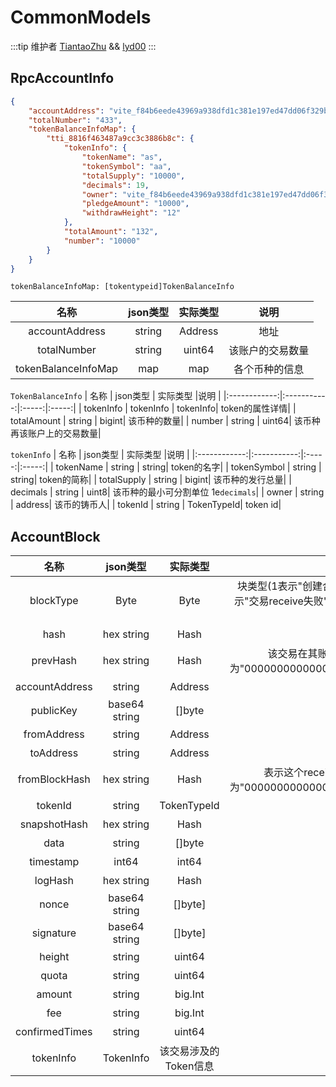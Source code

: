 # CommonModels
:::tip 维护者
[TiantaoZhu](https://github.com/TiantaoZhu) && [lyd00](https://github.com/lyd00)
:::

## RpcAccountInfo
```json ::Demo
{
    "accountAddress": "vite_f84b6eede43969a938dfd1c381e197ed47dd06f329b7c92328",
    "totalNumber": "433",
    "tokenBalanceInfoMap": {
        "tti_8816f463487a9cc3c3886b8c": {
            "tokenInfo": {
                "tokenName": "as",
                "tokenSymbol": "aa",
                "totalSupply": "10000",
                "decimals": 19,
                "owner": "vite_f84b6eede43969a938dfd1c381e197ed47dd06f329b7c92328",
                "pledgeAmount": "10000",
                "withdrawHeight": "12"
            },
            "totalAmount": "132",
            "number": "10000"
        }
    }
}
```
`tokenBalanceInfoMap: [tokentypeid]TokenBalanceInfo`

|  名称  | json类型 | 实际类型 |说明 |
|:------------:|:-----------:|:-----:|:-----:|
| accountAddress |  string | Address| 地址|
| totalNumber | string | uint64| 该账户的交易数量|
| tokenBalanceInfoMap | map | map| 各个币种的信息|

`TokenBalanceInfo`
|  名称  | json类型 | 实际类型 |说明 |
|:------------:|:-----------:|:-----:|:-----:|
| tokenInfo |  tokenInfo | tokenInfo| token的属性详情|
| totalAmount | string | bigint| 该币种的数量|
| number | string | uint64| 该币种再该账户上的交易数量|

`tokenInfo`
|  名称  | json类型 | 实际类型 |说明 |
|:------------:|:-----------:|:-----:|:-----:|
| tokenName |  string | string| token的名字|
| tokenSymbol | string | string| token的简称|
| totalSupply | string | bigint| 该币种的发行总量|
| decimals | string | uint8| 该币种的最小可分割单位 1e`decimals`|
| owner | string | address| 该币的铸币人|
| tokenId | string | TokenTypeId| token id|




## AccountBlock
|  名称  | json类型 |实际类型 |说明 |
|:------------:|:-----------:|:-----------:|:-----:|
| blockType | Byte |Byte | 块类型(1表示"创建合约send", 2表示"转账send", 3表示"奖励send", 4表示"交易receive", 5表示"交易receive失败", 6表示"退款send",7表示"创世receive", 1、2、3、6为send，4、5、7为receive, ps: 普通交易的send为2，receive为4)|
| hash | hex string | Hash | 该交易的Hash|
| prevHash |hex string| Hash | 该交易在其账户链上的上一个交易的hash, 如果该交易是该账户的第一笔交易，则为"0000000000000000000000000000000000000000000000000000000000000000"|
| accountAddress| string | Address | 该交易所属账号地址|
| publicKey|base64 string | []byte | 交易签名的公钥|
| fromAddress |string| Address | 交易的发送地址|
| toAddress|string | Address | 交易的接受地址|
| fromBlockHash |hex string |  Hash | 表示这个receive交易所对应的send交易的hash，所有send交易的fromBlockHash为"0000000000000000000000000000000000000000000000000000000000000000"|
| tokenId |string |TokenTypeId | 该交易的币种ID|
| snapshotHash | hex string | Hash | 交易引用的快照块hash |
| data | string| []byte |  可用作交易备注|
| timestamp | int64 | int64 |  该交易发生的时间 单位秒|
| logHash | hex string | Hash  | 智能合约执行产生的LogList的Hash |
| nonce | base64 string |[]byte] |  该交易Pow的nonce|
| signature | base64 string| []byte] | 交易的签名|
| height | string | uint64 | 该交易的高度 |
| quota | string | uint64 | 该交易消耗的配额 |
| amount |string|  big.Int | 该交易发生的金额|
| fee | string | big.Int | 发送该交易使用的手续费 |
| confirmedTimes |string| uint64 | 该交易被确认次数 |
| tokenInfo | TokenInfo | 该交易涉及的Token信息 |
